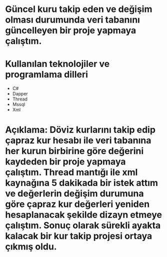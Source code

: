# Güncel kuru takip eden ve değişim olması durumunda veri tabanını güncelleyen bir proje yapmaya çalıştım.

# Kullanılan teknolojiler ve programlama dilleri
- C#
- Dapper
- Thread
- Mssql
- Xml

# Açıklama: Döviz kurlarını takip edip çapraz kur hesabı ile veri tabanına her kurun birbirine göre değerini kaydeden bir proje yapmaya çalıştım. Thread mantığı ile xml kaynağına 5 dakikada bir istek attım ve değerlerin değişim durumuna göre çapraz kur değerleri yeniden hesaplanacak şekilde dizayn etmeye çalıştım. Sonuç olarak sürekli ayakta kalacak bir kur takip projesi ortaya çıkmış oldu.
